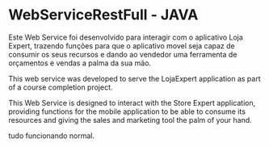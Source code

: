 # WebServiceRestFull - JAVA

Este Web Service foi desenvolvido para interagir com o aplicativo Loja Expert, trazendo funções para que o aplicativo movel seja capaz de consumir os seus recursos e dando ao vendedor uma ferramenta de orçamentos e vendas a palma da sua mão.


This web service was developed to serve the LojaExpert application as part of a course completion project.

This Web Service is designed to interact with the Store Expert application, providing functions for the mobile application to be able to consume its resources and giving the sales and marketing tool the palm of your hand.

tudo funcionando normal.